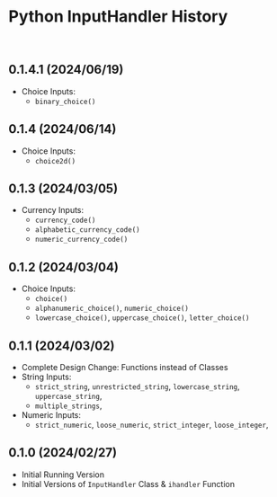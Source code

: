 # Python InputHandler History

<br>

## 0.1.4.1 (2024/06/19)

- Choice Inputs:
    - `binary_choice()`


## 0.1.4 (2024/06/14)

- Choice Inputs:
    - `choice2d()`


## 0.1.3 (2024/03/05)

- Currency Inputs:
    - `currency_code()`
    - `alphabetic_currency_code()`
    - `numeric_currency_code()`


## 0.1.2 (2024/03/04)

- Choice Inputs:
    - `choice()`
    - `alphanumeric_choice()`, `numeric_choice()`
    - `lowercase_choice()`, `uppercase_choice()`, `letter_choice()`


## 0.1.1 (2024/03/02)

- Complete Design Change: Functions instead of Classes
- String Inputs:
    - `strict_string`, `unrestricted_string`, `lowercase_string`, `uppercase_string`,
    - `multiple_strings`,
- Numeric Inputs:
    - `strict_numeric`, `loose_numeric`, `strict_integer`, `loose_integer`,


## 0.1.0 (2024/02/27)

- Initial Running Version
- Initial Versions of `InputHandler` Class & `ihandler` Function
